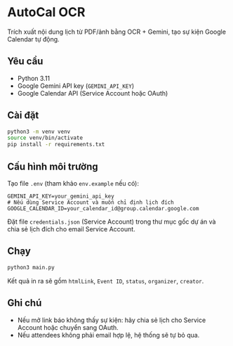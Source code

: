 # AutoCal OCR

Trích xuất nội dung lịch từ PDF/ảnh bằng OCR + Gemini, tạo sự kiện Google Calendar tự động.

## Yêu cầu
- Python 3.11
- Google Gemini API key (`GEMINI_API_KEY`)
- Google Calendar API (Service Account hoặc OAuth)

## Cài đặt
```bash
python3 -m venv venv
source venv/bin/activate
pip install -r requirements.txt
```

## Cấu hình môi trường
Tạo file `.env` (tham khảo `env.example` nếu có):
```env
GEMINI_API_KEY=your_gemini_api_key
# Nếu dùng Service Account và muốn chỉ định lịch đích
GOOGLE_CALENDAR_ID=your_calendar_id@group.calendar.google.com
```

Đặt file `credentials.json` (Service Account) trong thư mục gốc dự án và chia sẻ lịch đích cho email Service Account.

## Chạy
```bash
python3 main.py
```

Kết quả in ra sẽ gồm `htmlLink`, `Event ID`, `status`, `organizer`, `creator`.

## Ghi chú
- Nếu mở link báo không thấy sự kiện: hãy chia sẻ lịch cho Service Account hoặc chuyển sang OAuth.
- Nếu attendees không phải email hợp lệ, hệ thống sẽ tự bỏ qua.
